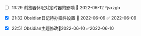 - [ ] 13:29 浏览器休眠对定时器的影响 📅 2022-06-12 ^jsxzgb

- [x] 21:32 Obsidian日记待办插件设置 📅 2022-06-09 ✅ 2022-06-09

- [x] 22:51 Obsidian主题修改📆2022-06-10 ✅2022-06-10


